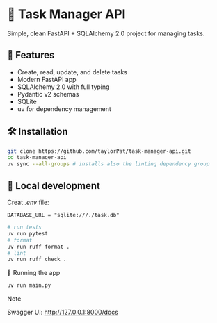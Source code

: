 # 📝 Task Manager API

Simple, clean FastAPI + SQLAlchemy 2.0 project for managing tasks.

## 🚀 Features

- Create, read, update, and delete tasks
- Modern FastAPI app
- SQLAlchemy 2.0 with full typing
- Pydantic v2 schemas
- SQLite
- uv for dependency management

## 🛠 Installation

```bash
git clone https://github.com/taylorPat/task-manager-api.git
cd task-manager-api
uv sync --all-groups # installs also the linting dependency group
```

## 🧪 Local development

Creat _.env_ file:

```env
DATABASE_URL = "sqlite:///./task.db"
```

```bash
# run tests
uv run pytest
# format
uv run ruff format .
# lint
uv run ruff check .
```

🏃 Running the app

```bash
uv run main.py
```

> [!NOTE]  
> Swagger UI: http://127.0.0.1:8000/docs
